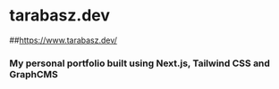 # tarabasz.dev

##https://www.tarabasz.dev/
### My personal portfolio built using Next.js, Tailwind CSS and GraphCMS

